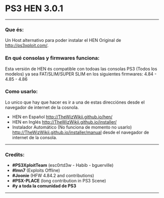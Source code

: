 # PS3 HEN 3.0.1
---

### Que és:

Un Host alternativo para poder instalar el HEN Original de http://ps3xploit.com/.

### En qué consolas y firmwares funciona:

Esta versión de HEN és compatible con todoas las consolas PS3 (Todos los modelos) ya sea FAT/SLIM/SUPER SLIM en los
siguientes firmwares: 4.84 - 4.85 - 4.86

### Como usarlo:

Lo unico que hay que hacer es ir a una de estas direcciónes desde el navegador de internet de la cosnola.
- HEN en Español http://TheWizWikii.github.io/hen/  
- HEN en Inglés http://TheWizWikii.github.io/installer/ 
- Instalador Automático (No funciona de momento no usarlo) http://TheWizWikii.github.io/installer/manual desde el navegador de internet de la consola.

---

### Credits:

- **#PS3XploitTeam** (esc0rtd3w - Habib - bguerville)
- **#lmn7** (Exploits Offline)
- **#Joonie** (HFW 4.84.2 and contributions)
- **#PSX-PLACE** (long contribution in PS3 Scene)
- **#y a toda la comunidad de PS3**

---
